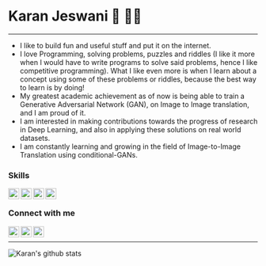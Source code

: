 <!--
**codewithkaranjeswani/codewithkaranjeswani** is a ✨ _special_ ✨ repository because its `README.md` (this file) appears on your GitHub profile.

Here are some ideas to get you started:

- 🔭 I’m currently working on ...
- 🌱 I’m currently learning ...
- 👯 I’m looking to collaborate on ...
- 🤔 I’m looking for help with ...
- 💬 Ask me about ...
- 📫 How to reach me: [@karanjeswani306](https://twitter.com/karanjeswani306)
- 😄 Pronouns: ...
- ⚡ Fun fact: ...
Made using https://github.com/anuraghazra/github-readme-stats
-->
# Karan Jeswani :vulcan_salute: :technologist:
---
- I like to build fun and useful stuff and put it on the internet.
- I love Programming, solving problems, puzzles and riddles (I like it more when I would have to write programs to solve said problems, hence I like competitive programming). What I like even more is when I learn about a concept using some of these problems or riddles, because the best way to learn is by doing!
- My greatest academic achievement as of now is being able to train a Generative Adversarial Network (GAN), on Image to Image translation, and I am proud of it.
- I am interested in making contributions towards the progress of research in Deep Learning, and also in applying these solutions on real world datasets.
- I am constantly learning and growing in the field of Image-to-Image Translation using conditional-GANs.

### Skills
<img align="left" alt="python" width="22px" src="https://www.vectorlogo.zone/logos/python/python-icon.svg">
<img align="left" alt="pytorch" width="22px" src="https://www.vectorlogo.zone/logos/pytorch/pytorch-icon.svg">
<img align="left" alt="tensorflow" width="22px" src="https://www.vectorlogo.zone/logos/tensorflow/tensorflow-icon.svg">
<img align="left" alt="git" width="22px" src="https://www.vectorlogo.zone/logos/git-scm/git-scm-icon.svg">

<br />

### Connect with me
[<img align="left" alt="krnjeswani21[AT]gmail.com" width="22px" src="https://www.vectorlogo.zone/logos/gmail/gmail-icon.svg" />][gmail]
[<img align="left" alt="karanjeswani | LinkedIn" width="22px" src="https://www.vectorlogo.zone/logos/linkedin/linkedin-icon.svg" />][linkedin]
[<img align="left" alt="karanjeswani306 | Twitter" width="22px" src="https://www.vectorlogo.zone/logos/twitter/twitter-official.svg" />][twitter]
<br />

---
![Karan's github stats](https://github-readme-stats.vercel.app/api?username=codewithkaranjeswani&hide=stars&count_private=true&show_icons=true)
<!--![Top Langs](https://github-readme-stats.vercel.app/api/top-langs/?username=codewithkaranjeswani) -->

[gmail]: mailto:krnjeswani21@gmail.com
[twitter]: https://twitter.com/karanjeswani306
[linkedin]: https://linkedin.com/in/karanjeswani
